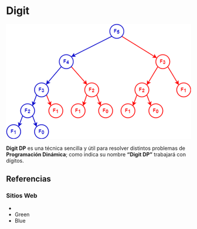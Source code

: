 # Digit
![Dividir los problemas en subproblemas](https://github.com/AleS900/prueba/blob/master/assets/digit.png)

**Digit DP** es una técnica sencilla y útil para resolver distintos problemas de **Programación Dinámica**; como indica su nombre **“Digit DP”** trabajará con dígitos.

## Referencias
### Sitios Web 
-   [id]: https://medium.com/@sim017bawkar/introduction-to-digit-dp-40f0e6c9a77d  "INTRODUCCIÓN A DIGIT DP"
-   Green
-   Blue
